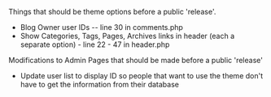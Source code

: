 Things that should be theme options before a public 'release'.
 * Blog Owner user IDs -- line 30 in comments.php
 * Show Categories, Tags, Pages, Archives links in header (each a separate option) - line 22 - 47 in header.php

Modifications to Admin Pages that should be made before a public 'release'
 * Update user list to display ID so people that want to use the theme don't have to get the information from their database